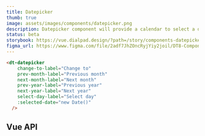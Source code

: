 ```yaml
---
title: Datepicker
thumb: true
image: assets/images/components/datepicker.png
description: Datepicker component will provide a calendar to select a date.
status: beta
storybook: https://vue.dialpad.design/?path=/story/components-datepicker--default
figma_url: https://www.figma.com/file/2adf7JhZOncRyjYiy2joil/DT8-Component-Library?type=design&node-id=13998-87&mode=design&t=k5q7YXo32w6HoOmK-11
---
```


<code-well-header>
  <dt-datepicker
    change-to-label="Change to"
    prev-month-label="Previous month"
    next-month-label="Next month"
    prev-year-label="Previous year"
    next-year-label="Next year"
    select-day-label="Select day"
  />
</code-well-header>

```html
<dt-datepicker
    change-to-label="Change to"
    prev-month-label="Previous month"
    next-month-label="Next month"
    prev-year-label="Previous year"
    next-year-label="Next year"
    select-day-label="Select day"
    :selected-date="new Date()"
  />
```

## Vue API

<component-vue-api component-name="datepicker" />
